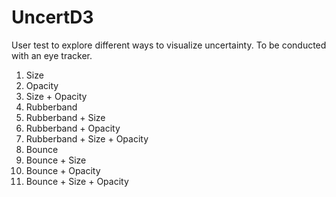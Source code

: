 # UncertD3

User test to explore different ways to visualize uncertainty. To be conducted with an eye tracker.

1. Size
2. Opacity
3. Size + Opacity
4. Rubberband
5. Rubberband + Size
6. Rubberband + Opacity
7. Rubberband + Size + Opacity
8. Bounce
9. Bounce + Size
10. Bounce + Opacity
11. Bounce + Size + Opacity
